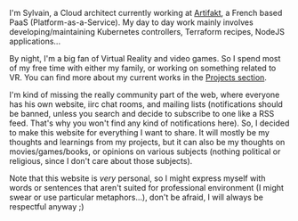 I'm Sylvain, a Cloud architect currently working at [Artifakt](https://artifakt.com), 
a French based PaaS (Platform-as-a-Service). My day to day work mainly involves 
developing/maintaining Kubernetes controllers, Terraform recipes, NodeJS applications...

By night, I'm a big fan of Virtual Reality and video games. So I spend most of my free 
time with either my family, or working on something related to VR. You can find more 
about my current works in the [Projects section](/projects).

I'm kind of missing the really community part of the web, where everyone has his own 
website, iirc chat rooms, and mailing lists (notifications should be banned, unless you 
search and decide to subscribe to one like a RSS feed. That's why you won't find any kind 
of notifications here). So, I decided to make this website for everything I want to share. 
It will mostly be my thoughts and learnings from my projects, but it can also be my thoughts 
on movies/games/books, or opinions on various subjects (nothing political or religious, since 
I don't care about those subjects).

Note that this website is _very_ personal, so I might express myself with words or sentences 
that aren't suited for professional environment (I might swear or use particular metaphors...), 
don't be afraid, I will always be respectful anyway ;)